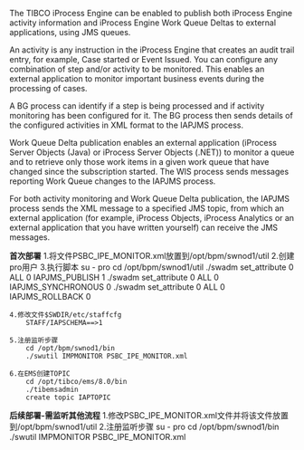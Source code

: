 <!---
markmeta_author: wongoo
markmeta_date: 2015-06-15 03:49:52+00:00
slug: tibco-iprocess-activity-monitoring-and-work-queue-delta-publication
markmeta_title: Tibco iProcess Activity Monitoring and Work Queue Delta Publication
wordpress_id: 855
markmeta_categories: Experience
markmeta_tags: iProcess,monitor,Tibco
-->

The TIBCO iProcess Engine can be enabled to publish both iProcess Engine activity information and iProcess Engine Work Queue Deltas to external applications, using JMS queues.

An activity is any instruction in the iProcess Engine that creates an audit trail entry, for example, Case started or Event Issued. You can configure any combination of step and/or activity to be monitored. This enables an external application to monitor important business events during the processing of cases.

A BG process can identify if a step is being processed and if activity monitoring has been configured for it. The BG process then sends details of the configured activities in XML format to the IAPJMS process.

Work Queue Delta publication enables an external application (iProcess Server Objects (Java) or iProcess Server Objects (.NET)) to monitor a queue and to retrieve only those work items in a given work queue that have changed since the subscription started. The WIS process sends messages reporting Work Queue changes to the IAPJMS process.

For both activity monitoring and Work Queue Delta publication, the IAPJMS process sends the XML message to a specified JMS topic, from which an external application (for example, iProcess Objects, iProcess Analytics or an external application that you have written yourself) can receive the JMS messages.

**首次部署**
	1.将文件PSBC_IPE_MONITOR.xml放置到/opt/bpm/swnod1/util
	2.创建pro用户
	3.执行脚本
		su - pro
		cd /opt/bpm/swnod1/util
		./swadm set_attribute 0 ALL 0 IAPJMS_PUBLISH 1
		./swadm set_attribute 0 ALL 0 IAPJMS_SYNCHRONOUS 0
		./swadm set_attribute 0 ALL 0 IAPJMS_ROLLBACK 0

	4.修改文件$SWDIR/etc/staffcfg
		STAFF/IAPSCHEMA==>1

	5.注册监听步骤
		cd /opt/bpm/swnod1/bin
		./swutil IMPMONITOR PSBC_IPE_MONITOR.xml

	6.在EMS创建TOPIC
		cd /opt/tibco/ems/8.0/bin
		./tibemsadmin
		create topic IAPTOPIC
		
		
**后续部署-需监听其他流程**
	1.修改PSBC_IPE_MONITOR.xml文件并将该文件放置到/opt/bpm/swnod1/util
	2.注册监听步骤
		su - pro
		cd /opt/bpm/swnod1/bin
		./swutil IMPMONITOR PSBC_IPE_MONITOR.xml
		
